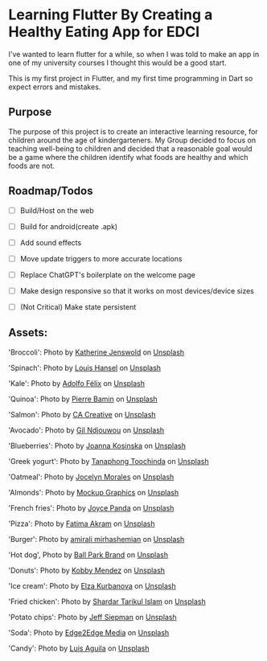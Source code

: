 # Learning Flutter By Creating a Healthy Eating App for EDCI
I've wanted to learn flutter for a while, so when I was told to make an app in one of
my university courses I thought this would be a good start.

This is my first project in Flutter, and my first time programming in Dart so expect
errors and mistakes.

## Purpose 
The purpose of this project is to create an interactive learning resource, for 
children around the age of kindergarteners. My Group decided to focus on teaching 
well-being to children and decided that a reasonable goal would be a game where 
the children identify what foods are healthy and which foods are not. 


## Roadmap/Todos
- [ ] Build/Host on the web
- [ ] Build for android(create .apk)
- [ ] Add sound effects
- [ ] Move update triggers to more accurate locations
- [ ] Replace ChatGPT's boilerplate on the welcome page
- [ ] Make design responsive so that it works on most devices/device sizes
- [ ] (Not Critical) Make state persistent


## Assets:

'Broccoli': Photo by <a href="https://unsplash.com/@kjenswold?utm_source=unsplash&utm_medium=referral&utm_content=creditCopyText">Katherine Jenswold</a> on <a href="https://unsplash.com/s/photos/broccoli-rabe?utm_source=unsplash&utm_medium=referral&utm_content=creditCopyText">Unsplash</a>

'Spinach': Photo by <a href="https://unsplash.com/@louishansel?utm_source=unsplash&utm_medium=referral&utm_content=creditCopyText">Louis Hansel</a> on <a href="https://unsplash.com/photos/4VMqrwYfmDw?utm_source=unsplash&utm_medium=referral&utm_content=creditCopyText">Unsplash</a>

'Kale': Photo by <a href="https://unsplash.com/@adolfofelix?utm_source=unsplash&utm_medium=referral&utm_content=creditCopyText">Adolfo Félix</a> on <a href="https://unsplash.com/s/photos/Kale?utm_source=unsplash&utm_medium=referral&utm_content=creditCopyText">Unsplash</a>

'Quinoa': Photo by <a href="https://unsplash.com/@bamin?utm_source=unsplash&utm_medium=referral&utm_content=creditCopyText">Pierre Bamin</a> on <a href="https://unsplash.com/s/photos/Quinoa?utm_source=unsplash&utm_medium=referral&utm_content=creditCopyText">Unsplash</a>

'Salmon':  Photo by <a href="https://unsplash.com/@ca_creative?utm_source=unsplash&utm_medium=referral&utm_content=creditCopyText">CA Creative</a> on <a href="https://unsplash.com/s/photos/Salmon?utm_source=unsplash&utm_medium=referral&utm_content=creditCopyText">Unsplash</a>

'Avocado': Photo by <a href="https://unsplash.com/@gilndjouwou?utm_source=unsplash&utm_medium=referral&utm_content=creditCopyText">Gil Ndjouwou</a> on <a href="https://unsplash.com/s/photos/Avocado?utm_source=unsplash&utm_medium=referral&utm_content=creditCopyText">Unsplash</a>

'Blueberries': Photo by <a href="https://unsplash.com/@joannakosinska?utm_source=unsplash&utm_medium=referral&utm_content=creditCopyText">Joanna Kosinska</a> on <a href="https://unsplash.com/s/photos/Blueberries?utm_source=unsplash&utm_medium=referral&utm_content=creditCopyText">Unsplash</a>

'Greek yogurt': Photo by <a href="https://unsplash.com/@daen_2chinda?utm_source=unsplash&utm_medium=referral&utm_content=creditCopyText">Tanaphong Toochinda</a> on <a href="https://unsplash.com/s/photos/Greek-yogurt?utm_source=unsplash&utm_medium=referral&utm_content=creditCopyText">Unsplash</a>

'Oatmeal': Photo by <a href="https://unsplash.com/@molnj?utm_source=unsplash&utm_medium=referral&utm_content=creditCopyText">Jocelyn Morales</a> on <a href="https://unsplash.com/s/photos/Oatmeal?utm_source=unsplash&utm_medium=referral&utm_content=creditCopyText">Unsplash</a>

'Almonds': Photo by <a href="https://unsplash.com/@mockupgraphics?utm_source=unsplash&utm_medium=referral&utm_content=creditCopyText">Mockup Graphics</a> on <a href="https://unsplash.com/s/photos/Almonds?utm_source=unsplash&utm_medium=referral&utm_content=creditCopyText">Unsplash</a>

'French fries': Photo by <a href="https://unsplash.com/@pandajoyce?utm_source=unsplash&utm_medium=referral&utm_content=creditCopyText">Joyce Panda</a> on <a href="https://unsplash.com/s/photos/French-Fries?utm_source=unsplash&utm_medium=referral&utm_content=creditCopyText">Unsplash</a>


'Pizza': Photo by <a href="https://unsplash.com/@fatimaakram?utm_source=unsplash&utm_medium=referral&utm_content=creditCopyText">Fatima Akram</a> on <a href="https://unsplash.com/images/food/pizza?utm_source=unsplash&utm_medium=referral&utm_content=creditCopyText">Unsplash</a>

'Burger': Photo by <a href="https://unsplash.com/@amir_v_ali?utm_source=unsplash&utm_medium=referral&utm_content=creditCopyText">amirali mirhashemian</a> on <a href="https://unsplash.com/s/photos/Burger?utm_source=unsplash&utm_medium=referral&utm_content=creditCopyText">Unsplash</a>

'Hot dog', Photo by <a href="https://unsplash.com/@ballparkbrand?utm_source=unsplash&utm_medium=referral&utm_content=creditCopyText">Ball Park Brand</a> on <a href="https://unsplash.com/s/photos/hot-dog?utm_source=unsplash&utm_medium=referral&utm_content=creditCopyText">Unsplash</a>

'Donuts': Photo by <a href="https://unsplash.com/@kobbymendez?utm_source=unsplash&utm_medium=referral&utm_content=creditCopyText">Kobby Mendez</a> on <a href="https://unsplash.com/images/food/donut?utm_source=unsplash&utm_medium=referral&utm_content=creditCopyText">Unsplash</a>

'Ice cream': Photo by <a href="https://unsplash.com/@kurbanova?utm_source=unsplash&utm_medium=referral&utm_content=creditCopyText">Elza Kurbanova</a> on <a href="https://unsplash.com/images/food/ice-cream?utm_source=unsplash&utm_medium=referral&utm_content=creditCopyText">Unsplash</a>

'Fried chicken': Photo by <a href="https://unsplash.com/@tarikul_islam?utm_source=unsplash&utm_medium=referral&utm_content=creditCopyText">Shardar Tarikul Islam</a> on <a href="https://unsplash.com/s/photos/fried-chicken?utm_source=unsplash&utm_medium=referral&utm_content=creditCopyText">Unsplash</a>

'Potato chips': Photo by <a href="https://unsplash.com/@jeffsiepman?utm_source=unsplash&utm_medium=referral&utm_content=creditCopyText">Jeff Siepman</a> on <a href="https://unsplash.com/s/photos/Potato-Chips?utm_source=unsplash&utm_medium=referral&utm_content=creditCopyText">Unsplash</a>

'Soda': Photo by <a href="https://unsplash.com/@edge2edgemedia?utm_source=unsplash&utm_medium=referral&utm_content=creditCopyText">Edge2Edge Media</a> on <a href="https://unsplash.com/s/photos/Soda?utm_source=unsplash&utm_medium=referral&utm_content=creditCopyText">Unsplash</a>

'Candy': Photo by <a href="https://unsplash.com/@5thsun?utm_source=unsplash&utm_medium=referral&utm_content=creditCopyText">Luis Aguila</a> on <a href="https://unsplash.com/s/photos/candy?utm_source=unsplash&utm_medium=referral&utm_content=creditCopyText">Unsplash</a>
  